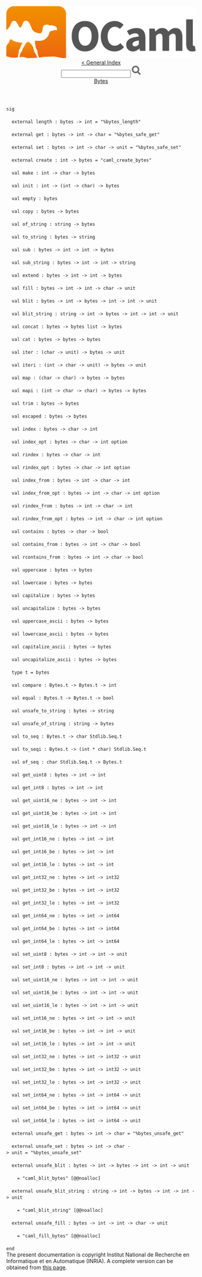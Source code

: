 <!-- ((! set title API !)) ((! set documentation !)) ((! set api !)) ((! set nobreadcrumb !)) -->
<div class="content api"><header><nav class="toc brand"><a class="brand" href="https://ocaml.org/"><img src="colour-logo-gray.svg" class="svg" alt="OCaml"></a></nav><nav class="toc"><a href="index.html">&lt; General Index</a><div class="api_search"><input type="text" name="apisearch" id="api_search" oninput="mySearch(false);" onkeypress="this.oninput();" onclick="this.oninput();" onpaste="this.oninput();">
<img src="search_icon.svg" alt="Search" class="svg" onclick="mySearch(false)"></div>
<div id="search_results"></div><div class="toc_title"><a href="Bytes.html">Bytes</a></div><ul></ul></nav></header>
<code class="code"><span class="keyword">sig</span><br>
&nbsp;&nbsp;<span class="keyword">external</span>&nbsp;length&nbsp;:&nbsp;bytes&nbsp;<span class="keywordsign">-&gt;</span>&nbsp;int&nbsp;=&nbsp;<span class="string">"%bytes_length"</span><br>
&nbsp;&nbsp;<span class="keyword">external</span>&nbsp;get&nbsp;:&nbsp;bytes&nbsp;<span class="keywordsign">-&gt;</span>&nbsp;int&nbsp;<span class="keywordsign">-&gt;</span>&nbsp;char&nbsp;=&nbsp;<span class="string">"%bytes_safe_get"</span><br>
&nbsp;&nbsp;<span class="keyword">external</span>&nbsp;set&nbsp;:&nbsp;bytes&nbsp;<span class="keywordsign">-&gt;</span>&nbsp;int&nbsp;<span class="keywordsign">-&gt;</span>&nbsp;char&nbsp;<span class="keywordsign">-&gt;</span>&nbsp;unit&nbsp;=&nbsp;<span class="string">"%bytes_safe_set"</span><br>
&nbsp;&nbsp;<span class="keyword">external</span>&nbsp;create&nbsp;:&nbsp;int&nbsp;<span class="keywordsign">-&gt;</span>&nbsp;bytes&nbsp;=&nbsp;<span class="string">"caml_create_bytes"</span><br>
&nbsp;&nbsp;<span class="keyword">val</span>&nbsp;make&nbsp;:&nbsp;int&nbsp;<span class="keywordsign">-&gt;</span>&nbsp;char&nbsp;<span class="keywordsign">-&gt;</span>&nbsp;bytes<br>
&nbsp;&nbsp;<span class="keyword">val</span>&nbsp;init&nbsp;:&nbsp;int&nbsp;<span class="keywordsign">-&gt;</span>&nbsp;(int&nbsp;<span class="keywordsign">-&gt;</span>&nbsp;char)&nbsp;<span class="keywordsign">-&gt;</span>&nbsp;bytes<br>
&nbsp;&nbsp;<span class="keyword">val</span>&nbsp;empty&nbsp;:&nbsp;bytes<br>
&nbsp;&nbsp;<span class="keyword">val</span>&nbsp;copy&nbsp;:&nbsp;bytes&nbsp;<span class="keywordsign">-&gt;</span>&nbsp;bytes<br>
&nbsp;&nbsp;<span class="keyword">val</span>&nbsp;of_string&nbsp;:&nbsp;string&nbsp;<span class="keywordsign">-&gt;</span>&nbsp;bytes<br>
&nbsp;&nbsp;<span class="keyword">val</span>&nbsp;to_string&nbsp;:&nbsp;bytes&nbsp;<span class="keywordsign">-&gt;</span>&nbsp;string<br>
&nbsp;&nbsp;<span class="keyword">val</span>&nbsp;sub&nbsp;:&nbsp;bytes&nbsp;<span class="keywordsign">-&gt;</span>&nbsp;int&nbsp;<span class="keywordsign">-&gt;</span>&nbsp;int&nbsp;<span class="keywordsign">-&gt;</span>&nbsp;bytes<br>
&nbsp;&nbsp;<span class="keyword">val</span>&nbsp;sub_string&nbsp;:&nbsp;bytes&nbsp;<span class="keywordsign">-&gt;</span>&nbsp;int&nbsp;<span class="keywordsign">-&gt;</span>&nbsp;int&nbsp;<span class="keywordsign">-&gt;</span>&nbsp;string<br>
&nbsp;&nbsp;<span class="keyword">val</span>&nbsp;extend&nbsp;:&nbsp;bytes&nbsp;<span class="keywordsign">-&gt;</span>&nbsp;int&nbsp;<span class="keywordsign">-&gt;</span>&nbsp;int&nbsp;<span class="keywordsign">-&gt;</span>&nbsp;bytes<br>
&nbsp;&nbsp;<span class="keyword">val</span>&nbsp;fill&nbsp;:&nbsp;bytes&nbsp;<span class="keywordsign">-&gt;</span>&nbsp;int&nbsp;<span class="keywordsign">-&gt;</span>&nbsp;int&nbsp;<span class="keywordsign">-&gt;</span>&nbsp;char&nbsp;<span class="keywordsign">-&gt;</span>&nbsp;unit<br>
&nbsp;&nbsp;<span class="keyword">val</span>&nbsp;blit&nbsp;:&nbsp;bytes&nbsp;<span class="keywordsign">-&gt;</span>&nbsp;int&nbsp;<span class="keywordsign">-&gt;</span>&nbsp;bytes&nbsp;<span class="keywordsign">-&gt;</span>&nbsp;int&nbsp;<span class="keywordsign">-&gt;</span>&nbsp;int&nbsp;<span class="keywordsign">-&gt;</span>&nbsp;unit<br>
&nbsp;&nbsp;<span class="keyword">val</span>&nbsp;blit_string&nbsp;:&nbsp;string&nbsp;<span class="keywordsign">-&gt;</span>&nbsp;int&nbsp;<span class="keywordsign">-&gt;</span>&nbsp;bytes&nbsp;<span class="keywordsign">-&gt;</span>&nbsp;int&nbsp;<span class="keywordsign">-&gt;</span>&nbsp;int&nbsp;<span class="keywordsign">-&gt;</span>&nbsp;unit<br>
&nbsp;&nbsp;<span class="keyword">val</span>&nbsp;concat&nbsp;:&nbsp;bytes&nbsp;<span class="keywordsign">-&gt;</span>&nbsp;bytes&nbsp;list&nbsp;<span class="keywordsign">-&gt;</span>&nbsp;bytes<br>
&nbsp;&nbsp;<span class="keyword">val</span>&nbsp;cat&nbsp;:&nbsp;bytes&nbsp;<span class="keywordsign">-&gt;</span>&nbsp;bytes&nbsp;<span class="keywordsign">-&gt;</span>&nbsp;bytes<br>
&nbsp;&nbsp;<span class="keyword">val</span>&nbsp;iter&nbsp;:&nbsp;(char&nbsp;<span class="keywordsign">-&gt;</span>&nbsp;unit)&nbsp;<span class="keywordsign">-&gt;</span>&nbsp;bytes&nbsp;<span class="keywordsign">-&gt;</span>&nbsp;unit<br>
&nbsp;&nbsp;<span class="keyword">val</span>&nbsp;iteri&nbsp;:&nbsp;(int&nbsp;<span class="keywordsign">-&gt;</span>&nbsp;char&nbsp;<span class="keywordsign">-&gt;</span>&nbsp;unit)&nbsp;<span class="keywordsign">-&gt;</span>&nbsp;bytes&nbsp;<span class="keywordsign">-&gt;</span>&nbsp;unit<br>
&nbsp;&nbsp;<span class="keyword">val</span>&nbsp;map&nbsp;:&nbsp;(char&nbsp;<span class="keywordsign">-&gt;</span>&nbsp;char)&nbsp;<span class="keywordsign">-&gt;</span>&nbsp;bytes&nbsp;<span class="keywordsign">-&gt;</span>&nbsp;bytes<br>
&nbsp;&nbsp;<span class="keyword">val</span>&nbsp;mapi&nbsp;:&nbsp;(int&nbsp;<span class="keywordsign">-&gt;</span>&nbsp;char&nbsp;<span class="keywordsign">-&gt;</span>&nbsp;char)&nbsp;<span class="keywordsign">-&gt;</span>&nbsp;bytes&nbsp;<span class="keywordsign">-&gt;</span>&nbsp;bytes<br>
&nbsp;&nbsp;<span class="keyword">val</span>&nbsp;trim&nbsp;:&nbsp;bytes&nbsp;<span class="keywordsign">-&gt;</span>&nbsp;bytes<br>
&nbsp;&nbsp;<span class="keyword">val</span>&nbsp;escaped&nbsp;:&nbsp;bytes&nbsp;<span class="keywordsign">-&gt;</span>&nbsp;bytes<br>
&nbsp;&nbsp;<span class="keyword">val</span>&nbsp;index&nbsp;:&nbsp;bytes&nbsp;<span class="keywordsign">-&gt;</span>&nbsp;char&nbsp;<span class="keywordsign">-&gt;</span>&nbsp;int<br>
&nbsp;&nbsp;<span class="keyword">val</span>&nbsp;index_opt&nbsp;:&nbsp;bytes&nbsp;<span class="keywordsign">-&gt;</span>&nbsp;char&nbsp;<span class="keywordsign">-&gt;</span>&nbsp;int&nbsp;option<br>
&nbsp;&nbsp;<span class="keyword">val</span>&nbsp;rindex&nbsp;:&nbsp;bytes&nbsp;<span class="keywordsign">-&gt;</span>&nbsp;char&nbsp;<span class="keywordsign">-&gt;</span>&nbsp;int<br>
&nbsp;&nbsp;<span class="keyword">val</span>&nbsp;rindex_opt&nbsp;:&nbsp;bytes&nbsp;<span class="keywordsign">-&gt;</span>&nbsp;char&nbsp;<span class="keywordsign">-&gt;</span>&nbsp;int&nbsp;option<br>
&nbsp;&nbsp;<span class="keyword">val</span>&nbsp;index_from&nbsp;:&nbsp;bytes&nbsp;<span class="keywordsign">-&gt;</span>&nbsp;int&nbsp;<span class="keywordsign">-&gt;</span>&nbsp;char&nbsp;<span class="keywordsign">-&gt;</span>&nbsp;int<br>
&nbsp;&nbsp;<span class="keyword">val</span>&nbsp;index_from_opt&nbsp;:&nbsp;bytes&nbsp;<span class="keywordsign">-&gt;</span>&nbsp;int&nbsp;<span class="keywordsign">-&gt;</span>&nbsp;char&nbsp;<span class="keywordsign">-&gt;</span>&nbsp;int&nbsp;option<br>
&nbsp;&nbsp;<span class="keyword">val</span>&nbsp;rindex_from&nbsp;:&nbsp;bytes&nbsp;<span class="keywordsign">-&gt;</span>&nbsp;int&nbsp;<span class="keywordsign">-&gt;</span>&nbsp;char&nbsp;<span class="keywordsign">-&gt;</span>&nbsp;int<br>
&nbsp;&nbsp;<span class="keyword">val</span>&nbsp;rindex_from_opt&nbsp;:&nbsp;bytes&nbsp;<span class="keywordsign">-&gt;</span>&nbsp;int&nbsp;<span class="keywordsign">-&gt;</span>&nbsp;char&nbsp;<span class="keywordsign">-&gt;</span>&nbsp;int&nbsp;option<br>
&nbsp;&nbsp;<span class="keyword">val</span>&nbsp;contains&nbsp;:&nbsp;bytes&nbsp;<span class="keywordsign">-&gt;</span>&nbsp;char&nbsp;<span class="keywordsign">-&gt;</span>&nbsp;bool<br>
&nbsp;&nbsp;<span class="keyword">val</span>&nbsp;contains_from&nbsp;:&nbsp;bytes&nbsp;<span class="keywordsign">-&gt;</span>&nbsp;int&nbsp;<span class="keywordsign">-&gt;</span>&nbsp;char&nbsp;<span class="keywordsign">-&gt;</span>&nbsp;bool<br>
&nbsp;&nbsp;<span class="keyword">val</span>&nbsp;rcontains_from&nbsp;:&nbsp;bytes&nbsp;<span class="keywordsign">-&gt;</span>&nbsp;int&nbsp;<span class="keywordsign">-&gt;</span>&nbsp;char&nbsp;<span class="keywordsign">-&gt;</span>&nbsp;bool<br>
&nbsp;&nbsp;<span class="keyword">val</span>&nbsp;uppercase&nbsp;:&nbsp;bytes&nbsp;<span class="keywordsign">-&gt;</span>&nbsp;bytes<br>
&nbsp;&nbsp;<span class="keyword">val</span>&nbsp;lowercase&nbsp;:&nbsp;bytes&nbsp;<span class="keywordsign">-&gt;</span>&nbsp;bytes<br>
&nbsp;&nbsp;<span class="keyword">val</span>&nbsp;capitalize&nbsp;:&nbsp;bytes&nbsp;<span class="keywordsign">-&gt;</span>&nbsp;bytes<br>
&nbsp;&nbsp;<span class="keyword">val</span>&nbsp;uncapitalize&nbsp;:&nbsp;bytes&nbsp;<span class="keywordsign">-&gt;</span>&nbsp;bytes<br>
&nbsp;&nbsp;<span class="keyword">val</span>&nbsp;uppercase_ascii&nbsp;:&nbsp;bytes&nbsp;<span class="keywordsign">-&gt;</span>&nbsp;bytes<br>
&nbsp;&nbsp;<span class="keyword">val</span>&nbsp;lowercase_ascii&nbsp;:&nbsp;bytes&nbsp;<span class="keywordsign">-&gt;</span>&nbsp;bytes<br>
&nbsp;&nbsp;<span class="keyword">val</span>&nbsp;capitalize_ascii&nbsp;:&nbsp;bytes&nbsp;<span class="keywordsign">-&gt;</span>&nbsp;bytes<br>
&nbsp;&nbsp;<span class="keyword">val</span>&nbsp;uncapitalize_ascii&nbsp;:&nbsp;bytes&nbsp;<span class="keywordsign">-&gt;</span>&nbsp;bytes<br>
&nbsp;&nbsp;<span class="keyword">type</span>&nbsp;t&nbsp;=&nbsp;bytes<br>
&nbsp;&nbsp;<span class="keyword">val</span>&nbsp;compare&nbsp;:&nbsp;<span class="constructor">Bytes</span>.t&nbsp;<span class="keywordsign">-&gt;</span>&nbsp;<span class="constructor">Bytes</span>.t&nbsp;<span class="keywordsign">-&gt;</span>&nbsp;int<br>
&nbsp;&nbsp;<span class="keyword">val</span>&nbsp;equal&nbsp;:&nbsp;<span class="constructor">Bytes</span>.t&nbsp;<span class="keywordsign">-&gt;</span>&nbsp;<span class="constructor">Bytes</span>.t&nbsp;<span class="keywordsign">-&gt;</span>&nbsp;bool<br>
&nbsp;&nbsp;<span class="keyword">val</span>&nbsp;unsafe_to_string&nbsp;:&nbsp;bytes&nbsp;<span class="keywordsign">-&gt;</span>&nbsp;string<br>
&nbsp;&nbsp;<span class="keyword">val</span>&nbsp;unsafe_of_string&nbsp;:&nbsp;string&nbsp;<span class="keywordsign">-&gt;</span>&nbsp;bytes<br>
&nbsp;&nbsp;<span class="keyword">val</span>&nbsp;to_seq&nbsp;:&nbsp;<span class="constructor">Bytes</span>.t&nbsp;<span class="keywordsign">-&gt;</span>&nbsp;char&nbsp;<span class="constructor">Stdlib</span>.<span class="constructor">Seq</span>.t<br>
&nbsp;&nbsp;<span class="keyword">val</span>&nbsp;to_seqi&nbsp;:&nbsp;<span class="constructor">Bytes</span>.t&nbsp;<span class="keywordsign">-&gt;</span>&nbsp;(int&nbsp;*&nbsp;char)&nbsp;<span class="constructor">Stdlib</span>.<span class="constructor">Seq</span>.t<br>
&nbsp;&nbsp;<span class="keyword">val</span>&nbsp;of_seq&nbsp;:&nbsp;char&nbsp;<span class="constructor">Stdlib</span>.<span class="constructor">Seq</span>.t&nbsp;<span class="keywordsign">-&gt;</span>&nbsp;<span class="constructor">Bytes</span>.t<br>
&nbsp;&nbsp;<span class="keyword">val</span>&nbsp;get_uint8&nbsp;:&nbsp;bytes&nbsp;<span class="keywordsign">-&gt;</span>&nbsp;int&nbsp;<span class="keywordsign">-&gt;</span>&nbsp;int<br>
&nbsp;&nbsp;<span class="keyword">val</span>&nbsp;get_int8&nbsp;:&nbsp;bytes&nbsp;<span class="keywordsign">-&gt;</span>&nbsp;int&nbsp;<span class="keywordsign">-&gt;</span>&nbsp;int<br>
&nbsp;&nbsp;<span class="keyword">val</span>&nbsp;get_uint16_ne&nbsp;:&nbsp;bytes&nbsp;<span class="keywordsign">-&gt;</span>&nbsp;int&nbsp;<span class="keywordsign">-&gt;</span>&nbsp;int<br>
&nbsp;&nbsp;<span class="keyword">val</span>&nbsp;get_uint16_be&nbsp;:&nbsp;bytes&nbsp;<span class="keywordsign">-&gt;</span>&nbsp;int&nbsp;<span class="keywordsign">-&gt;</span>&nbsp;int<br>
&nbsp;&nbsp;<span class="keyword">val</span>&nbsp;get_uint16_le&nbsp;:&nbsp;bytes&nbsp;<span class="keywordsign">-&gt;</span>&nbsp;int&nbsp;<span class="keywordsign">-&gt;</span>&nbsp;int<br>
&nbsp;&nbsp;<span class="keyword">val</span>&nbsp;get_int16_ne&nbsp;:&nbsp;bytes&nbsp;<span class="keywordsign">-&gt;</span>&nbsp;int&nbsp;<span class="keywordsign">-&gt;</span>&nbsp;int<br>
&nbsp;&nbsp;<span class="keyword">val</span>&nbsp;get_int16_be&nbsp;:&nbsp;bytes&nbsp;<span class="keywordsign">-&gt;</span>&nbsp;int&nbsp;<span class="keywordsign">-&gt;</span>&nbsp;int<br>
&nbsp;&nbsp;<span class="keyword">val</span>&nbsp;get_int16_le&nbsp;:&nbsp;bytes&nbsp;<span class="keywordsign">-&gt;</span>&nbsp;int&nbsp;<span class="keywordsign">-&gt;</span>&nbsp;int<br>
&nbsp;&nbsp;<span class="keyword">val</span>&nbsp;get_int32_ne&nbsp;:&nbsp;bytes&nbsp;<span class="keywordsign">-&gt;</span>&nbsp;int&nbsp;<span class="keywordsign">-&gt;</span>&nbsp;int32<br>
&nbsp;&nbsp;<span class="keyword">val</span>&nbsp;get_int32_be&nbsp;:&nbsp;bytes&nbsp;<span class="keywordsign">-&gt;</span>&nbsp;int&nbsp;<span class="keywordsign">-&gt;</span>&nbsp;int32<br>
&nbsp;&nbsp;<span class="keyword">val</span>&nbsp;get_int32_le&nbsp;:&nbsp;bytes&nbsp;<span class="keywordsign">-&gt;</span>&nbsp;int&nbsp;<span class="keywordsign">-&gt;</span>&nbsp;int32<br>
&nbsp;&nbsp;<span class="keyword">val</span>&nbsp;get_int64_ne&nbsp;:&nbsp;bytes&nbsp;<span class="keywordsign">-&gt;</span>&nbsp;int&nbsp;<span class="keywordsign">-&gt;</span>&nbsp;int64<br>
&nbsp;&nbsp;<span class="keyword">val</span>&nbsp;get_int64_be&nbsp;:&nbsp;bytes&nbsp;<span class="keywordsign">-&gt;</span>&nbsp;int&nbsp;<span class="keywordsign">-&gt;</span>&nbsp;int64<br>
&nbsp;&nbsp;<span class="keyword">val</span>&nbsp;get_int64_le&nbsp;:&nbsp;bytes&nbsp;<span class="keywordsign">-&gt;</span>&nbsp;int&nbsp;<span class="keywordsign">-&gt;</span>&nbsp;int64<br>
&nbsp;&nbsp;<span class="keyword">val</span>&nbsp;set_uint8&nbsp;:&nbsp;bytes&nbsp;<span class="keywordsign">-&gt;</span>&nbsp;int&nbsp;<span class="keywordsign">-&gt;</span>&nbsp;int&nbsp;<span class="keywordsign">-&gt;</span>&nbsp;unit<br>
&nbsp;&nbsp;<span class="keyword">val</span>&nbsp;set_int8&nbsp;:&nbsp;bytes&nbsp;<span class="keywordsign">-&gt;</span>&nbsp;int&nbsp;<span class="keywordsign">-&gt;</span>&nbsp;int&nbsp;<span class="keywordsign">-&gt;</span>&nbsp;unit<br>
&nbsp;&nbsp;<span class="keyword">val</span>&nbsp;set_uint16_ne&nbsp;:&nbsp;bytes&nbsp;<span class="keywordsign">-&gt;</span>&nbsp;int&nbsp;<span class="keywordsign">-&gt;</span>&nbsp;int&nbsp;<span class="keywordsign">-&gt;</span>&nbsp;unit<br>
&nbsp;&nbsp;<span class="keyword">val</span>&nbsp;set_uint16_be&nbsp;:&nbsp;bytes&nbsp;<span class="keywordsign">-&gt;</span>&nbsp;int&nbsp;<span class="keywordsign">-&gt;</span>&nbsp;int&nbsp;<span class="keywordsign">-&gt;</span>&nbsp;unit<br>
&nbsp;&nbsp;<span class="keyword">val</span>&nbsp;set_uint16_le&nbsp;:&nbsp;bytes&nbsp;<span class="keywordsign">-&gt;</span>&nbsp;int&nbsp;<span class="keywordsign">-&gt;</span>&nbsp;int&nbsp;<span class="keywordsign">-&gt;</span>&nbsp;unit<br>
&nbsp;&nbsp;<span class="keyword">val</span>&nbsp;set_int16_ne&nbsp;:&nbsp;bytes&nbsp;<span class="keywordsign">-&gt;</span>&nbsp;int&nbsp;<span class="keywordsign">-&gt;</span>&nbsp;int&nbsp;<span class="keywordsign">-&gt;</span>&nbsp;unit<br>
&nbsp;&nbsp;<span class="keyword">val</span>&nbsp;set_int16_be&nbsp;:&nbsp;bytes&nbsp;<span class="keywordsign">-&gt;</span>&nbsp;int&nbsp;<span class="keywordsign">-&gt;</span>&nbsp;int&nbsp;<span class="keywordsign">-&gt;</span>&nbsp;unit<br>
&nbsp;&nbsp;<span class="keyword">val</span>&nbsp;set_int16_le&nbsp;:&nbsp;bytes&nbsp;<span class="keywordsign">-&gt;</span>&nbsp;int&nbsp;<span class="keywordsign">-&gt;</span>&nbsp;int&nbsp;<span class="keywordsign">-&gt;</span>&nbsp;unit<br>
&nbsp;&nbsp;<span class="keyword">val</span>&nbsp;set_int32_ne&nbsp;:&nbsp;bytes&nbsp;<span class="keywordsign">-&gt;</span>&nbsp;int&nbsp;<span class="keywordsign">-&gt;</span>&nbsp;int32&nbsp;<span class="keywordsign">-&gt;</span>&nbsp;unit<br>
&nbsp;&nbsp;<span class="keyword">val</span>&nbsp;set_int32_be&nbsp;:&nbsp;bytes&nbsp;<span class="keywordsign">-&gt;</span>&nbsp;int&nbsp;<span class="keywordsign">-&gt;</span>&nbsp;int32&nbsp;<span class="keywordsign">-&gt;</span>&nbsp;unit<br>
&nbsp;&nbsp;<span class="keyword">val</span>&nbsp;set_int32_le&nbsp;:&nbsp;bytes&nbsp;<span class="keywordsign">-&gt;</span>&nbsp;int&nbsp;<span class="keywordsign">-&gt;</span>&nbsp;int32&nbsp;<span class="keywordsign">-&gt;</span>&nbsp;unit<br>
&nbsp;&nbsp;<span class="keyword">val</span>&nbsp;set_int64_ne&nbsp;:&nbsp;bytes&nbsp;<span class="keywordsign">-&gt;</span>&nbsp;int&nbsp;<span class="keywordsign">-&gt;</span>&nbsp;int64&nbsp;<span class="keywordsign">-&gt;</span>&nbsp;unit<br>
&nbsp;&nbsp;<span class="keyword">val</span>&nbsp;set_int64_be&nbsp;:&nbsp;bytes&nbsp;<span class="keywordsign">-&gt;</span>&nbsp;int&nbsp;<span class="keywordsign">-&gt;</span>&nbsp;int64&nbsp;<span class="keywordsign">-&gt;</span>&nbsp;unit<br>
&nbsp;&nbsp;<span class="keyword">val</span>&nbsp;set_int64_le&nbsp;:&nbsp;bytes&nbsp;<span class="keywordsign">-&gt;</span>&nbsp;int&nbsp;<span class="keywordsign">-&gt;</span>&nbsp;int64&nbsp;<span class="keywordsign">-&gt;</span>&nbsp;unit<br>
&nbsp;&nbsp;<span class="keyword">external</span>&nbsp;unsafe_get&nbsp;:&nbsp;bytes&nbsp;<span class="keywordsign">-&gt;</span>&nbsp;int&nbsp;<span class="keywordsign">-&gt;</span>&nbsp;char&nbsp;=&nbsp;<span class="string">"%bytes_unsafe_get"</span><br>
&nbsp;&nbsp;<span class="keyword">external</span>&nbsp;unsafe_set&nbsp;:&nbsp;bytes&nbsp;<span class="keywordsign">-&gt;</span>&nbsp;int&nbsp;<span class="keywordsign">-&gt;</span>&nbsp;char&nbsp;<span class="keywordsign">-&gt;</span>&nbsp;unit&nbsp;=&nbsp;<span class="string">"%bytes_unsafe_set"</span><br>
&nbsp;&nbsp;<span class="keyword">external</span>&nbsp;unsafe_blit&nbsp;:&nbsp;bytes&nbsp;<span class="keywordsign">-&gt;</span>&nbsp;int&nbsp;<span class="keywordsign">-&gt;</span>&nbsp;bytes&nbsp;<span class="keywordsign">-&gt;</span>&nbsp;int&nbsp;<span class="keywordsign">-&gt;</span>&nbsp;int&nbsp;<span class="keywordsign">-&gt;</span>&nbsp;unit<br>
&nbsp;&nbsp;&nbsp;&nbsp;=&nbsp;<span class="string">"caml_blit_bytes"</span>&nbsp;[@@noalloc]<br>
&nbsp;&nbsp;<span class="keyword">external</span>&nbsp;unsafe_blit_string&nbsp;:&nbsp;string&nbsp;<span class="keywordsign">-&gt;</span>&nbsp;int&nbsp;<span class="keywordsign">-&gt;</span>&nbsp;bytes&nbsp;<span class="keywordsign">-&gt;</span>&nbsp;int&nbsp;<span class="keywordsign">-&gt;</span>&nbsp;int&nbsp;<span class="keywordsign">-&gt;</span>&nbsp;unit<br>
&nbsp;&nbsp;&nbsp;&nbsp;=&nbsp;<span class="string">"caml_blit_string"</span>&nbsp;[@@noalloc]<br>
&nbsp;&nbsp;<span class="keyword">external</span>&nbsp;unsafe_fill&nbsp;:&nbsp;bytes&nbsp;<span class="keywordsign">-&gt;</span>&nbsp;int&nbsp;<span class="keywordsign">-&gt;</span>&nbsp;int&nbsp;<span class="keywordsign">-&gt;</span>&nbsp;char&nbsp;<span class="keywordsign">-&gt;</span>&nbsp;unit<br>
&nbsp;&nbsp;&nbsp;&nbsp;=&nbsp;<span class="string">"caml_fill_bytes"</span>&nbsp;[@@noalloc]<br>
<span class="keyword">end</span></code>
<div class="copyright">The present documentation is copyright Institut National de Recherche en Informatique et en Automatique (INRIA). A complete version can be obtained from <a href="http://caml.inria.fr/pub/docs/manual-ocaml/">this page</a>.</div></div>